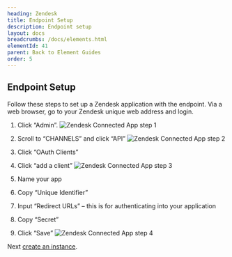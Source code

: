 ```yaml
---
heading: Zendesk
title: Endpoint Setup
description: Endpoint setup
layout: docs
breadcrumbs: /docs/elements.html
elementId: 41
parent: Back to Element Guides
order: 5
---
```


## Endpoint Setup

Follow these steps to set up a Zendesk application with the endpoint.
Via a web browser, go to your Zendesk unique web address and login.

1. Click “Admin”.
![Zendesk Connected App step 1](http://cloud-elements.com/wp-content/uploads/2015/04/ZendeskAPI1.png)

2. Scroll to “CHANNELS” and click “API”
![Zendesk Connected App step 2](http://cloud-elements.com/wp-content/uploads/2015/04/ZendeskAPI2.png)

3. Click “OAuth Clients”

4. Click “add a client”
![Zendesk Connected App step 3](http://cloud-elements.com/wp-content/uploads/2015/04/ZendeskAPI3.png)

5. Name your app

6. Copy “Unique Identifier”

7. Input “Redirect URLs” – this is for authenticating into your application

6. Copy “Secret”

9. Click “Save”
![Zendesk Connected App step 4](http://cloud-elements.com/wp-content/uploads/2015/04/ZendeskAPI4.png)

Next [create an instance](zendesk-create-instance.html).

